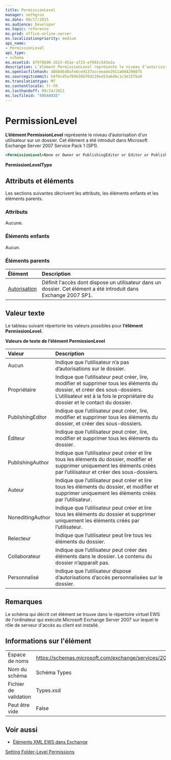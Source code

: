 ```yaml
---
title: PermissionLevel
manager: sethgros
ms.date: 09/17/2015
ms.audience: Developer
ms.topic: reference
ms.prod: office-online-server
ms.localizationpriority: medium
api_name:
- PermissionLevel
api_type:
- schema
ms.assetid: 87978600-3523-451e-a725-ef092c543e2a
description: L’élément PermissionLevel représente le niveau d’autorisation d’un utilisateur sur un dossier. Cet élément a été introduit dans Microsoft Exchange Server 2007 Service Pack 1 (SP1).
ms.openlocfilehash: 48b8db48afe6ced137acceeade2911a044298d75
ms.sourcegitcommit: 54f6cd5a704b36b76d110ee53a6d6c1c3e15f5a9
ms.translationtype: MT
ms.contentlocale: fr-FR
ms.lasthandoff: 09/24/2021
ms.locfileid: "59544835"
---
```

# <a name="permissionlevel"></a>PermissionLevel

**L’élément PermissionLevel** représente le niveau d’autorisation d’un utilisateur sur un dossier. Cet élément a été introduit dans Microsoft Exchange Server 2007 Service Pack 1 (SP1). 
  
```xml
<PermissionLevel>None or Owner or PublishingEditor or Editor or PublishingAuthor or Author or NoneditingAuthor or Reviewer or Contributor or Custom</PermissionLevel>
```

 **PermissionLevelType**
## <a name="attributes-and-elements"></a>Attributs et éléments

Les sections suivantes décrivent les attributs, les éléments enfants et les éléments parents.
  
### <a name="attributes"></a>Attributs

Aucune.
  
### <a name="child-elements"></a>Éléments enfants

Aucun.
  
### <a name="parent-elements"></a>Éléments parents

|**Élément**|**Description**|
|:-----|:-----|
|[Autorisation](permission.md) <br/> |Définit l'accès dont dispose un utilisateur dans un dossier. Cet élément a été introduit dans Exchange 2007 SP1.  <br/> |
   
## <a name="text-value"></a>Valeur texte

Le tableau suivant répertorie les valeurs possibles pour **l’élément PermissionLevel.** 
  
**Valeurs de texte de l’élément PermissionLevel**

|**Valeur**|**Description**|
|:-----|:-----|
|Aucun  <br/> |Indique que l’utilisateur n’a pas d’autorisations sur le dossier.  <br/> |
|Propriétaire  <br/> |Indique que l’utilisateur peut créer, lire, modifier et supprimer tous les éléments du dossier, et créer des sous-dossiers. L’utilisateur est à la fois le propriétaire du dossier et le contact du dossier.  <br/> |
|PublishingEditor  <br/> |Indique que l’utilisateur peut créer, lire, modifier et supprimer tous les éléments du dossier, et créer des sous-dossiers.  <br/> |
|Éditeur  <br/> |Indique que l’utilisateur peut créer, lire, modifier et supprimer tous les éléments du dossier.  <br/> |
|PublishingAuthor  <br/> |Indique que l’utilisateur peut créer et lire tous les éléments du dossier, modifier et supprimer uniquement les éléments créés par l’utilisateur et créer des sous-dossiers.  <br/> |
|Auteur  <br/> |Indique que l’utilisateur peut créer et lire tous les éléments du dossier, et modifier et supprimer uniquement les éléments créés par l’utilisateur.  <br/> |
|NoneditingAuthor  <br/> |Indique que l’utilisateur peut créer et lire tous les éléments du dossier et supprimer uniquement les éléments créés par l’utilisateur.  <br/> |
|Relecteur  <br/> |Indique que l’utilisateur peut lire tous les éléments du dossier.  <br/> |
|Collaborateur  <br/> |Indique que l’utilisateur peut créer des éléments dans le dossier. Le contenu du dossier n’apparaît pas.  <br/> |
|Personnalisé  <br/> |Indique que l’utilisateur dispose d’autorisations d’accès personnalisées sur le dossier.  <br/> |
   
## <a name="remarks"></a>Remarques

Le schéma qui décrit cet élément se trouve dans le répertoire virtuel EWS de l'ordinateur qui exécute Microsoft Exchange Server 2007 sur lequel le rôle de serveur d'accès au client est installé.
  
## <a name="element-information"></a>Informations sur l'élément

|||
|:-----|:-----|
|Espace de noms  <br/> |https://schemas.microsoft.com/exchange/services/2006/types  <br/> |
|Nom du schéma  <br/> |Schéma Types  <br/> |
|Fichier de validation  <br/> |Types.xsd  <br/> |
|Peut être vide  <br/> |False  <br/> |
   
## <a name="see-also"></a>Voir aussi



- [Éléments XML EWS dans Exchange](ews-xml-elements-in-exchange.md)


[Setting Folder-Level Permissions](https://msdn.microsoft.com/library/c7530e86-5112-401c-b10a-9c054ae59f07%28Office.15%29.aspx)

